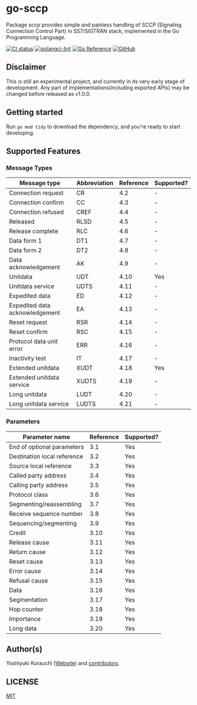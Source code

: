 <!--
category: network
subcategory: telecom-protocol
origin: wmnsk
risk_level: low
possible_abuse: telecom protocol fuzzing, network mapping
hardening_tips: restrict access, monitor protocol usage
related: SS7, SCCP, SIGTRAN
opsec: low

tags: [ss7, sccp, telecom, protocol, sigtran, go, network]
-->
# go-sccp

Package sccp provides simple and painless handling of SCCP (Signaling Connection Control Part) in SS7/SIGTRAN stack, implemented in the Go Programming Language.

[![CI status](https://github.com/wmnsk/go-sccp/actions/workflows/go.yml/badge.svg)](https://github.com/wmnsk/go-sccp/actions/workflows/go.yml)
[![golangci-lint](https://github.com/wmnsk/go-sccp/actions/workflows/golangci-lint.yml/badge.svg)](https://github.com/wmnsk/go-sccp/actions/workflows/golangci-lint.yml)
[![Go Reference](https://pkg.go.dev/badge/github.com/wmnsk/go-sccp.svg)](https://pkg.go.dev/github.com/wmnsk/go-sccp)
[![GitHub](https://img.shields.io/github/license/mashape/apistatus.svg)](https://github.com/wmnsk/go-sccp/blob/main/LICENSE)

## Disclaimer

This is still an experimental project, and currently in its very early stage of development. Any part of implementations(including exported APIs) may be changed before released as v1.0.0.

## Getting started

Run `go mod tidy` to download the dependency, and you're ready to start developing.

## Supported Features

### Message Types

| Message type                   | Abbreviation | Reference | Supported? |
| ------------------------------ | ------------ | --------- | ---------- |
| Connection request             | CR           | 4.2       | -          |
| Connection confirm             | CC           | 4.3       | -          |
| Connection refused             | CREF         | 4.4       | -          |
| Released                       | RLSD         | 4.5       | -          |
| Release complete               | RLC          | 4.6       | -          |
| Data form 1                    | DT1          | 4.7       | -          |
| Data form 2                    | DT2          | 4.8       | -          |
| Data acknowledgement           | AK           | 4.9       | -          |
| Unitdata                       | UDT          | 4.10      | Yes        |
| Unitdata service               | UDTS         | 4.11      | -          |
| Expedited data                 | ED           | 4.12      | -          |
| Expedited data acknowledgement | EA           | 4.13      | -          |
| Reset request                  | RSR          | 4.14      | -          |
| Reset confirm                  | RSC          | 4.15      | -          |
| Protocol data unit error       | ERR          | 4.16      | -          |
| Inactivity test                | IT           | 4.17      | -          |
| Extended unitdata              | XUDT         | 4.18      | Yes        |
| Extended unitdata service      | XUDTS        | 4.19      | -          |
| Long unitdata                  | LUDT         | 4.20      | -          |
| Long unitdata service          | LUDTS        | 4.21      | -          |

### Parameters

| Parameter name              | Reference | Supported? |
| --------------------------- | --------- | ---------- |
| End of optional parameters  | 3.1       | Yes        |
| Destination local reference | 3.2       | Yes        |
| Source local reference      | 3.3       | Yes        |
| Called party address        | 3.4       | Yes        |
| Calling party address       | 3.5       | Yes        |
| Protocol class              | 3.6       | Yes        |
| Segmenting/reassembling     | 3.7       | Yes        |
| Receive sequence number     | 3.8       | Yes        |
| Sequencing/segmenting       | 3.9       | Yes        |
| Credit                      | 3.10      | Yes        |
| Release cause               | 3.11      | Yes        |
| Return cause                | 3.12      | Yes        |
| Reset cause                 | 3.13      | Yes        |
| Error cause                 | 3.14      | Yes        |
| Refusal cause               | 3.15      | Yes        |
| Data                        | 3.16      | Yes        |
| Segmentation                | 3.17      | Yes        |
| Hop counter                 | 3.18      | Yes        |
| Importance                  | 3.19      | Yes        |
| Long data                   | 3.20      | Yes        |

## Author(s)

Yoshiyuki Kurauchi ([Website](https://wmnsk.com/)) and [contributors](https://github.com/wmnsk/go-sccp/graphs/contributors).

## LICENSE

[MIT](https://github.com/wmnsk/go-sccp/blob/main/LICENSE)
